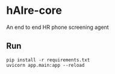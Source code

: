# hAIre-core
An end to end HR phone screening agent

## Run
```
pip install -r requirements.txt
uvicorn app.main:app --reload
```
